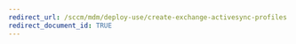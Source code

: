 ```yaml
---
redirect_url: /sccm/mdm/deploy-use/create-exchange-activesync-profiles
redirect_document_id: TRUE
---
```

